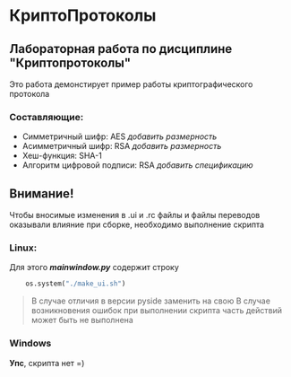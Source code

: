 # КриптоПротоколы
## Лабораторная работа по дисциплине "Криптопротоколы"
Это работа демонстирует пример работы криптографического протокола
### Составляющие:
- Симметричный шифр: AES *добавить размерность*
- Асимметричный шифр: RSA *добавить размерность*
- Хеш-функция: SHA-1
- Алгоритм цифровой подписи: RSA *добавить спецификацию*


## Внимание!
Чтобы вносимые изменения в .ui и .rc файлы и файлы переводов оказывали влияние при сборке, необходимо выполнение скрипта
### Linux:
Для этого ***mainwindow.py*** содержит строку
```Python
    os.system("./make_ui.sh")
```
> В случае отличия в версии pyside заменить на свою
> В случае возникновения ошибок при выполнении скрипта часть действий может быть не выполнена

### Windows
**Упс**, скрипта нет =)
